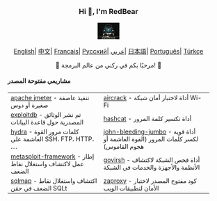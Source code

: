 <div align="center" style="background-size: cover; background-position: center; padding: 20px;">
    <h3>Hi 👋, I'm RedBear</h3>
    <p align="center">
        <img src="hacking.gif" width="50"/>
    </p>
    <p align="center">
        <a href="https://github.com/RedBear-dos/RedBear-dos/blob/main/README.md"><span>English</span></a>|
        <a href="https://github.com/RedBear-dos/RedBear-dos/blob/main/README_CN.md"><span>中文</span></a>|
        <a href="https://github.com/RedBear-dos/RedBear-dos/blob/main/README_FR.md"><span>Français</span></a>|
        <a href="https://github.com/RedBear-dos/RedBear-dos/blob/main/README_RU.md"><span>Русский</span></a>|
        <a href="https://github.com/RedBear-dos/RedBear-dos/blob/main/README_AR.md"><span>عربي</span></a>|
        <a href="https://github.com/RedBear-dos/RedBear-dos/blob/main/README_JP.md"><span>日本語</span></a>|
        <a href="https://github.com/RedBear-dos/RedBear-dos/blob/main/README_PTBR.md"><span>Português</span></a>|
        <a href="https://github.com/RedBear-dos/RedBear-dos/blob/main/READNE_TR.md"><span>Türkçe</span></a>
    </p>
    <p>🌟 مرحبًا بكم في ركني من عالم البرمجة! 🌟</p>
    <h4 align="left">مشاريعي مفتوحة المصدر</h4>
    <table align="center">
        <tr>
            <td><a href="https://github.com/RedBear-dos/apache-jmeter-5">apache jmeter</a> - تنفيذ عاصفة صغيرة أو دوس </td>
            <td><a href="https://github.com/RedBear-dos/aircrack-">aircrack</a> - أداة لاختبار أمان شبكة Wi-Fi</td>
        </tr>
        <tr>
            <td><a href="https://github.com/RedBear-dos/exploitdb-">exploitdb</a> - تم نشر الوثائق المصدرية حول قاعدة البيانات</td>
            <td><a href="https://github.com/RedBear-dos/hashcat">hashcat</a> - أداة تكسير كلمة المرور</td>
        </tr>
        <tr>
            <td><a href="https://github.com/RedBear-dos/hydra">hydra</a> - كلمات مرور القوة الغاشمة على SSH، FTP، HTTP، ....</td>
            <td><a href="https://github.com/RedBear-dos/john-bleeding-jumbo">john-bleeding-jumbo</a> - أداة قوية لكسر كلمات المرور (القوة الغاشمة أو هجوم القاموس)</td>
        </tr>
        <tr>
            <td><a href="https://github.com/RedBear-dos/metasploit-framework">metasploit-framework</a> - إطار عمل لاكتشاف واستغلال نقاط الضعف</td>
            <td><a href="https://github.com/RedBear-dos/nmap">govirsh</a> - أداة فحص الشبكة لاكتشاف الأنظمة والأجهزة والخدمات في الشبكة</td>
        </tr>
        <tr>
            <td><a href="https://github.com/RedBear-dos/sqlmap">sqlmap</a> - اكتشاف واستغلال نقاط الضعف في حقن SQLt</td>
            <td><a href="https://github.com/RedBear-dos/zaproxy-">zaproxy</a> - كود مفتوح المصدر لاختبار الأمان لتطبيقات الويب</td>
        </tr>
    </table>
</div>
